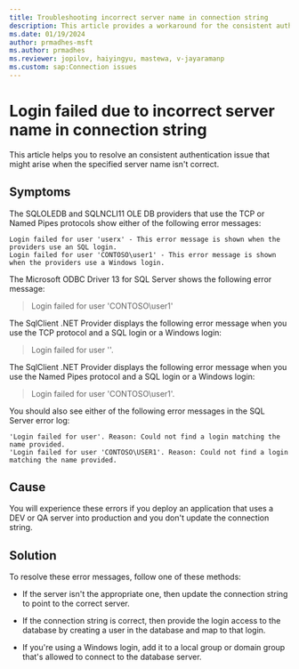 ```yaml
---
title: Troubleshooting incorrect server name in connection string
description: This article provides a workaround for the consistent authentication issue when there is a bad server name in connection string.
ms.date: 01/19/2024
author: prmadhes-msft
ms.author: prmadhes
ms.reviewer: jopilov, haiyingyu, mastewa, v-jayaramanp
ms.custom: sap:Connection issues
---
```


# Login failed due to incorrect server name in connection string

This article helps you to resolve an consistent authentication issue that might arise when the specified server name isn't correct.

## Symptoms

The SQLOLEDB and SQLNCLI11 OLE DB providers that use the TCP or Named Pipes protocols show either of the following error messages:

```output
Login failed for user 'userx' - This error message is shown when the providers use an SQL login.
Login failed for user 'CONTOSO\user1' - This error message is shown when the providers use a Windows login.
```

The Microsoft ODBC Driver 13 for SQL Server shows the following error message:

> Login failed for user 'CONTOSO\user1'

The SqlClient .NET Provider displays the following error message when you use the TCP protocol and a SQL login or a Windows login:

> Login failed for user ''.

The SqlClient .NET Provider displays the following error message when you use the Named Pipes protocol and a SQL login or a Windows login:

> Login failed for user 'CONTOSO\user1'.

You should also see either of the following error messages in the SQL Server error log:

```output
'Login failed for user'. Reason: Could not find a login matching the name provided.
'Login failed for user 'CONTOSO\USER1'. Reason: Could not find a login matching the name provided.
```

## Cause

You will experience these errors if you deploy an application that uses a DEV or QA server into production and you don't update the connection string. 

## Solution

To resolve these error messages, follow one of these methods:

- If the server isn't the appropriate one, then update the connection string to point to the correct server.

- If the connection string is correct, then provide the login access to the database by creating a user in the database and map to that login.

- If you're using a Windows login, add it to a local group or domain group that's allowed to connect to the database server.
